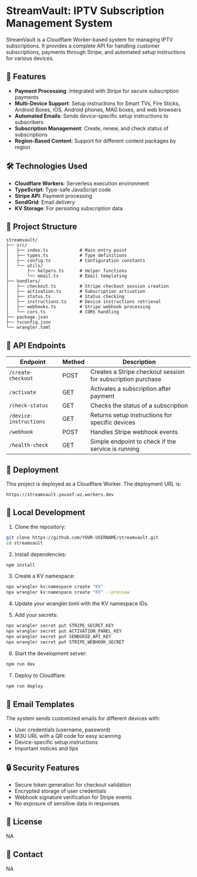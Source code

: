 # StreamVault: IPTV Subscription Management System

StreamVault is a Cloudflare Worker-based system for managing IPTV subscriptions. It provides a complete API for handling customer subscriptions, payments through Stripe, and automated setup instructions for various devices.

## 🚀 Features

- **Payment Processing**: Integrated with Stripe for secure subscription payments
- **Multi-Device Support**: Setup instructions for Smart TVs, Fire Sticks, Android Boxes, iOS, Android phones, MAG boxes, and web browsers
- **Automated Emails**: Sends device-specific setup instructions to subscribers
- **Subscription Management**: Create, renew, and check status of subscriptions
- **Region-Based Content**: Support for different content packages by region

## 🛠️ Technologies Used

- **Cloudflare Workers**: Serverless execution environment
- **TypeScript**: Type-safe JavaScript code
- **Stripe API**: Payment processing
- **SendGrid**: Email delivery
- **KV Storage**: For persisting subscription data

## 📁 Project Structure

```
streamvault/
├── src/
│   ├── index.ts            # Main entry point
│   ├── types.ts            # Type definitions
│   ├── config.ts           # Configuration constants
│   └── utils/
│       ├── helpers.ts      # Helper functions
│       └── email.ts        # Email templating
├── handlers/
│   ├── checkout.ts         # Stripe checkout session creation
│   ├── activation.ts       # Subscription activation
│   ├── status.ts           # Status checking
│   ├── instructions.ts     # Device instructions retrieval
│   ├── webhooks.ts         # Stripe webhook processing
│   └── cors.ts             # CORS handling
├── package.json
├── tsconfig.json
└── wrangler.toml
```

## 🔌 API Endpoints

| Endpoint | Method | Description |
|----------|--------|-------------|
| `/create-checkout` | POST | Creates a Stripe checkout session for subscription purchase |
| `/activate` | GET | Activates a subscription after payment |
| `/check-status` | GET | Checks the status of a subscription |
| `/device-instructions` | GET | Returns setup instructions for specific devices |
| `/webhook` | POST | Handles Stripe webhook events |
| `/health-check` | GET | Simple endpoint to check if the service is running |

## 🚀 Deployment

This project is deployed as a Cloudflare Worker. The deployment URL is:
```
https://streamvault.yousef-az.workers.dev
```

## 🔧 Local Development

1. Clone the repository:
```bash
git clone https://github.com/YOUR-USERNAME/streamvault.git
cd streamvault
```

2. Install dependencies:
```bash
npm install
```

3. Create a KV namespace:
```bash
npx wrangler kv:namespace create "KV"
npx wrangler kv:namespace create "KV" --preview
```

4. Update your wrangler.toml with the KV namespace IDs.

5. Add your secrets:
```bash
npx wrangler secret put STRIPE_SECRET_KEY
npx wrangler secret put ACTIVATION_PANEL_KEY
npx wrangler secret put SENDGRID_API_KEY
npx wrangler secret put STRIPE_WEBHOOK_SECRET
```

6. Start the development server:
```bash
npm run dev
```

7. Deploy to Cloudflare:
```bash
npm run deploy
```

## 📧 Email Templates

The system sends customized emails for different devices with:
- User credentials (username, password)
- M3U URL with a QR code for easy scanning
- Device-specific setup instructions
- Important notices and tips

## 🔒 Security Features

- Secure token generation for checkout validation
- Encrypted storage of user credentials
- Webhook signature verification for Stripe events
- No exposure of sensitive data in responses

## 📝 License

NA

## 👥 Contact

NA
